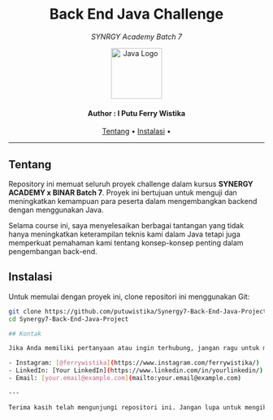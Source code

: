 <h1 align="center">Back End Java Challenge</h1>
<p align="center"><i>SYNRGY Academy Batch 7</i></p>
<p align="center">
  <img src="https://upload.wikimedia.org/wikipedia/id/2/2e/Java_Logo.svg" alt="Java Logo" width="100"/>
</p>

<h4 align="center">Author : I Putu Ferry Wistika</h4>

<p align="center">
  <a href="#tentang">Tentang</a> •
  <a href="#instalasi">Instalasi</a> •
</p>

---

## Tentang

Repository ini memuat seluruh proyek challenge dalam kursus **SYNERGY ACADEMY x BINAR Batch 7**. Proyek ini bertujuan untuk menguji dan meningkatkan kemampuan para peserta dalam mengembangkan backend dengan menggunakan Java.

Selama course ini, saya menyelesaikan berbagai tantangan yang tidak hanya meningkatkan keterampilan teknis kami dalam Java tetapi juga memperkuat pemahaman kami tentang konsep-konsep penting dalam pengembangan back-end.

## Instalasi

Untuk memulai dengan proyek ini, clone repositori ini menggunakan Git:

```bash
git clone https://github.com/putuwistika/Synergy7-Back-End-Java-Project.git
cd Synergy7-Back-End-Java-Project

## Kontak

Jika Anda memiliki pertanyaan atau ingin terhubung, jangan ragu untuk menghubungi saya melalui salah satu platform berikut:

- Instagram: [@ferrywistika](https://www.instagram.com/ferrywistika/)
- LinkedIn: [Your LinkedIn](https://www.linkedin.com/in/yourlinkedin/)
- Email: [your.email@example.com](mailto:your.email@example.com)

---

Terima kasih telah mengunjungi repositori ini. Jangan lupa untuk mengikuti dan memberikan bintang jika Anda menemukan proyek ini menarik dan berguna!

